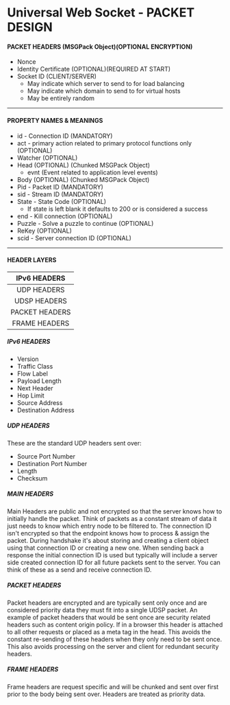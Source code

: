 # Universal Web Socket - PACKET DESIGN

#### PACKET HEADERS (MSGPack Object)(OPTIONAL ENCRYPTION)

- Nonce
- Identity Certificate (OPTIONAL)(REQUIRED AT START)
- Socket ID (CLIENT/SERVER)
  - May indicate which server to send to for load balancing
  - May indicate which domain to send to for virtual hosts
  - May be entirely random

---

#### PROPERTY NAMES & MEANINGS

- id - Connection ID (MANDATORY)
- act - primary action related to primary protocol functions only (OPTIONAL)
- Watcher (OPTIONAL)
- Head (OPTIONAL) (Chunked MSGPack Object)
  - evnt (Event related to application level events)
- Body (OPTIONAL) (Chunked MSGPack Object)
- Pid - Packet ID (MANDATORY)
- sid - Stream ID (MANDATORY)
- State - State Code (OPTIONAL)
  - If state is left blank it defaults to 200 or is considered a success
- end - Kill connection (OPTIONAL)
- Puzzle - Solve a puzzle to continue (OPTIONAL)
- ReKey (OPTIONAL)
- scid - Server connection ID (OPTIONAL)

---

#### HEADER LAYERS

|  IPv6 HEADERS  |
| :------------: |
|  UDP HEADERS   |
|  UDSP HEADERS  |
| PACKET HEADERS |
| FRAME HEADERS  |

##### IPv6 HEADERS

- Version
- Traffic Class
- Flow Label
- Payload Length
- Next Header
- Hop Limit
- Source Address
- Destination Address

##### UDP HEADERS

These are the standard UDP headers sent over:

- Source Port Number
- Destination Port Number
- Length
- Checksum

##### MAIN HEADERS

Main Headers are public and not encrypted so that the server knows how to initially handle the packet. Think of packets as a constant stream of data it just needs to know which entry node to be filtered to. The connection ID isn't encrypted so that the endpoint knows how to process & assign the packet. During handshake it's about storing and creating a client object using that connection ID or creating a new one. When sending back a response the initial connection ID is used but typically will include a server side created connection ID for all future packets sent to the server. You can think of these as a send and receive connection ID.

##### PACKET HEADERS

Packet headers are encrypted and are typically sent only once and are considered priority data they must fit into a single UDSP packet. An example of packet headers that would be sent once are security related headers such as content origin policy. If in a browser this header is attached to all other requests or placed as a meta tag in the head. This avoids the constant re-sending of these headers when they only need to be sent once. This also avoids processing on the server and client for redundant security headers.

##### FRAME HEADERS

Frame headers are request specific and will be chunked and sent over first prior to the body being sent over. Headers are treated as priority data.
